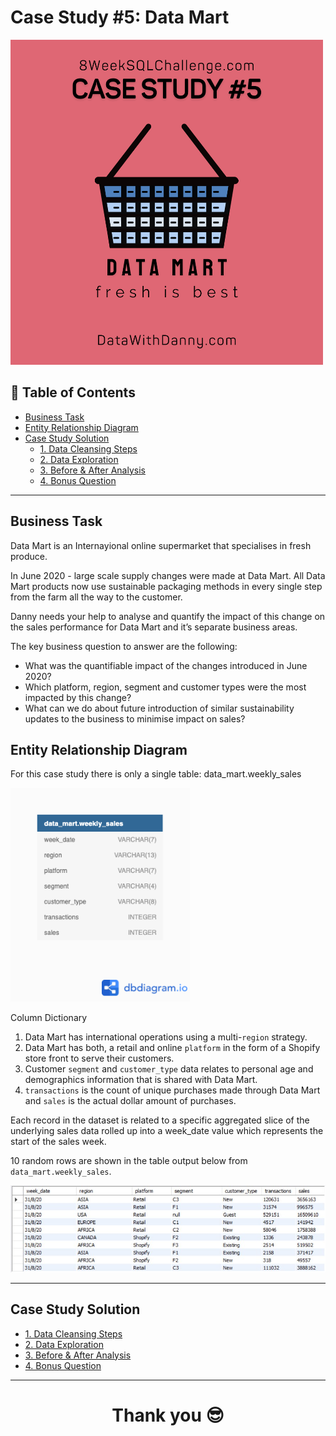 # Case Study #5: Data Mart

<img src="https://github.com/Gbemiclassic/SQL-Challenge-Case-Study-5---Data-Mart/blob/main/Images/Case%20Study%20Pics.png" alt="Image" width="500" height="520">

## 🧾 Table of Contents
- [Business Task](#business-task)
- [Entity Relationship Diagram](#entity-relationship-diagram)
- [Case Study Solution](#case-study-solution)
  - [1. Data Cleansing Steps](#a-data-cleansing-steps)
  - [2. Data Exploration](#b-data-exploration)
  - [3. Before & After Analysis](#c-before--after-analysis)
  - [4. Bonus Question](#d-bonus-question)
***

## Business Task
Data Mart is an Internayional online supermarket that specialises in fresh produce.

In June 2020 - large scale supply changes were made at Data Mart. All Data Mart products now use sustainable packaging methods in every single step from the farm all the way to the customer.

Danny needs your help to analyse and quantify the impact of this change on the sales performance for Data Mart and it’s separate business areas.

The key business question to answer are the following:
- What was the quantifiable impact of the changes introduced in June 2020?
- Which platform, region, segment and customer types were the most impacted by this change?
- What can we do about future introduction of similar sustainability updates to the business to minimise impact on sales?

## Entity Relationship Diagram

For this case study there is only a single table: data_mart.weekly_sales

<img width="287" alt="image" src="https://github.com/Gbemiclassic/SQL-Challenge-Case-Study-5---Data-Mart/blob/main/Images/Entity%20Relationship%20Diagram.png">


Column Dictionary

1. Data Mart has international operations using a multi-`region` strategy.
2. Data Mart has both, a retail and online `platform` in the form of a Shopify store front to serve their customers.
3. Customer `segment` and `customer_type` data relates to personal age and demographics information that is shared with Data Mart.
4. `transactions` is the count of unique purchases made through Data Mart and `sales` is the actual dollar amount of purchases.

Each record in the dataset is related to a specific aggregated slice of the underlying sales data rolled up into a week_date value which represents the start of the sales week.

10 random rows are shown in the table output below from `data_mart.weekly_sales`.

<img width="649" alt="image" src="https://github.com/Gbemiclassic/SQL-Challenge-Case-Study-5---Data-Mart/blob/main/Images/Table.jpg">

***

## Case Study Solution

  - [1. Data Cleansing Steps](https://github.com/Gbemiclassic/SQL-Challenge-Case-Study-5---Data-Mart/blob/main/1.%20Data%20Cleansing%20Steps.md)
  - [2. Data Exploration](https://github.com/Gbemiclassic/SQL-Challenge-Case-Study-5---Data-Mart/blob/main/2.%20Data%20Exploration.md)
  - [3. Before & After Analysis](https://github.com/Gbemiclassic/SQL-Challenge-Case-Study-5---Data-Mart/blob/main/3.%20Before%20%26%20After%20Analysis.md)
  - [4. Bonus Question](https://github.com/Gbemiclassic/SQL-Challenge-Case-Study-5---Data-Mart/blob/main/4.%20Bonus%20Questions.md)
***

 # <p align="center" style="margin-top: 0px;">Thank you 😎